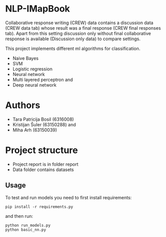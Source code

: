 # NLP-IMapBook

Collaborative response writing (CREW) data contains a discussion data (CREW data tab) whose result was a final response (CREW final responses tab). Apart from this setting discussion only without final collaborative response is available (Discussion only data) to compare settings.

This project implements different ml algorithms for classification.

- Naive Bayes
- SVM
- Logistic regression
- Neural network
- Multi layered perceptron and
- Deep neural network

# Authors

- Tara Patricija Bosil (6316008)
- Kristijan Šuler (63150288) and
- Miha Arh (63150039)

# Project structure

- Project report is in folder report
- Data folder contains datasets

## Usage

To test and run models you need to first install requirements:

```shell
pip install -r requirements.py
```

and then run:

```shell
python run_models.py
python basic_nn.py
```

